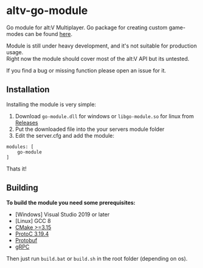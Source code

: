 # altv-go-module
Go module for alt:V Multiplayer.
Go package for creating custom game-modes can be found [here](https://github.com/Timo972/altv-go).

Module is still under heavy development, and it's not suitable for production usage.  
Right now the module should cover most of the alt:V API but its untested.

If you find a bug or missing function please open an issue for it.

## Installation
Installing the module is very simple:
1. Download ``go-module.dll`` for windows or ``libgo-module.so`` for linux from [Releases](https://github.com/Timo972/altv-go/releases)
2. Put the downloaded file into the your servers module folder
3. Edit the server.cfg and add the module:
```
modules: [
    go-module
]
```
Thats it!

## Building
**To build the module you need some prerequisites:**
- [Windows] Visual Studio 2019 or later
- [Linux] GCC 8
- [CMake >=3.15](https://cmake.org/download/)
- [ProtoC 3.19.4](https://github.com/protocolbuffers/protobuf/releases/tag/v3.19.4)
- [Protobuf](https://github.com/protocolbuffers/protobuf)
- [gRPC](https://github.com/grpc/grpc)

Then just run ``build.bat`` or ``build.sh`` in the root folder (depending on os).